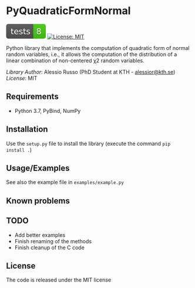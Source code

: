 # PyQuadraticFormNormal

[![Tests Status](./reports/junit/tests-badge.svg?dummy=8484744)](./reports/junit/junit.xml) [![License: MIT](https://img.shields.io/badge/License-MIT-yellow.svg)](https://opensource.org/licenses/MIT)

Python library that implements the computation of quadratic form of normal random variables, i.e., it allows the computation of the distribution of a linear combination of non-centered χ2 random variables.

_Library Author_: Alessio Russo (PhD Student at KTH - alessior@kth.se)\
_License_: MIT

## Requirements

- Python 3.7, PyBind, NumPy

## Installation

Use the `setup.py` file to install the library (execute the command `pip install .`)

## Usage/Examples

See also the example file in `examples/example.py`

## Known problems

## TODO

- Add better examples
- Finish renaming of the methods
- Finish cleanup of the C code

## License

The code is released under the MIT license

